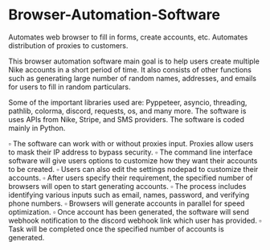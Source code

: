 # Browser-Automation-Software
Automates web browser to fill in forms, create accounts, etc.
Automates distribution of proxies to customers.

This browser automation software main goal is to help users create multiple Nike accounts in a short period of time. 
It also consists of other functions such as generating large number of random names, addresses, and emails for users to fill in random particulars.

Some of the important libraries used are: Pyppeteer, asyncio, threading, pathlib, colorma, discord, requests, os, and many more.
The software is uses APIs from Nike, Stripe, and SMS providers.
The software is coded mainly in Python.

▫ The software can work with or without proxies input. Proxies allow users to mask their IP address to bypass security.
▫ The command line interface software will give users options to customize how they want their accounts to be created.
▫ Users can also edit the settings nodepad to customize their accounts.
▫ After users specify their requirement, the specified number of browsers will open to start generating accounts.
▫ The process includes identifying various inputs such as email, names, password, and verifying phone numbers.
▫ Browsers will generate accounts in parallel for speed optimization.
▫ Once account has been generated, the software will send webhook notification to the discord webhook link which user has provided.
▫ Task will be completed once the specified number of accounts is generated.

